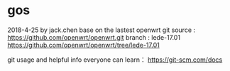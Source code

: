 # gos


2018-4-25 by jack.chen 
base on the lastest openwrt 
git source : https://github.com/openwrt/openwrt.git
branch : lede-17.01 https://github.com/openwrt/openwrt/tree/lede-17.01

git  usage  and helpful info  everyone can  learn：
https://git-scm.com/docs
